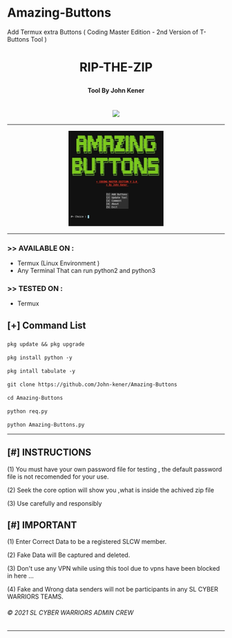 # Amazing-Buttons
Add Termux extra Buttons ( Coding Master Edition -  2nd Version of T-Buttons Tool )

<h1><p align= "center">  RIP-THE-ZIP </p></h1>
<h4><p align = "center">Tool By John Kener<p><h4>
<div>  
<p align= "center">
<br />
<img src="https://avatars.githubusercontent.com/u/73270248?s=400&u=bef4e844e704f70ef0aa3e5c70e4b3f0d3d63275&v=4",width="80", height="80",alt="john-kener"/>
</p>
<hr />
<p align="center">
<img src="https://github.com/John-kener/Amazing-Buttons/blob/main/tmp/Screenshot_20211202-104718-1.jpg" alt="Tool Pic" width="220" height="220"/>
</p>
</div>

<hr />

### >> AVAILABLE ON :

* Termux (Linux Environment )
* Any Terminal That can run python2 and python3

### >> TESTED ON :

* Termux


<h2><p align = "left">[+] Command List</p></h2>
	
	
<div align ="left">
	
```pkg update && pkg upgrade```
   
```pkg install python -y ```
        
```pkg intall tabulate -y ```

```git clone https://github.com/John-kener/Amazing-Buttons```
        
```cd Amazing-Buttons```
   
```python req.py```
     
```python Amazing-Buttons.py```
              

</div>
	
<hr />

## [#] INSTRUCTIONS
	
(1) You must have your own password file for testing ,
     the default password file is not recomended for your use.
	    
(2) Seek the core option will show you 
      ,what is inside the achived zip file
      
(3) Use carefully and responsibly
     
     
## [#] IMPORTANT
	
(1) Enter Correct Data to be a registered SLCW member.
	    
(2) Fake Data will Be captured and deleted.
	
(3) Don't use any VPN while using this 
    tool due to vpns have been blocked in here ...
	    
(4) Fake and Wrong data senders will not be participants
    in any SL CYBER WARRIORS TEAMS.


###### © 2021 SL CYBER WARRIORS ADMIN CREW 


<hr />




